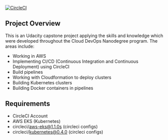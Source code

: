 [![CircleCI](https://circleci.com/gh/kizitonzeka/capstone.svg?style=svg)](https://app.circleci.com/pipelines/github/kizitonzeka/capstone)

## Project Overview

This is an Udacity capstone project applying the skills and knowledge which were developed throughout the Cloud DevOps Nanodegree program.
The areas include:
- Working in AWS
- Implementing CI/CD (Continuous Integration and Continuous Deployment) using CircleCI
- Build pipelines
- Working with Cloudformation to deploy clusters
- Building Kubernetes clusters
- Building Docker containers in pipelines

## Requirements

- CircleCI Account
- AWS EKS (Kubernetes)
- circleci/aws-eks@1.1.0s (circleci configs)
- circleci/kubernetes@0.4.0 (circleci configs)